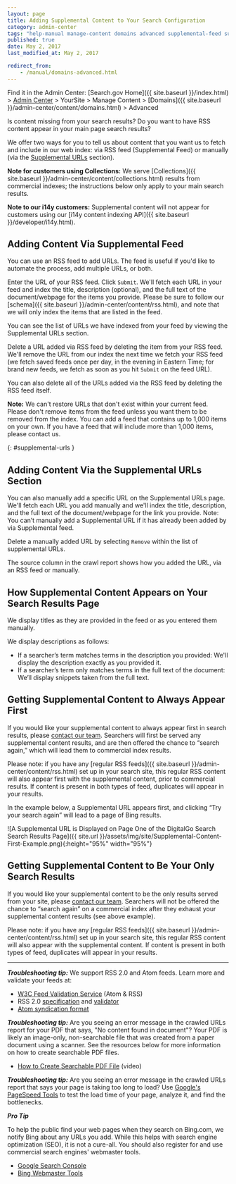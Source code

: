 ```yaml
---
layout: page
title: Adding Supplemental Content to Your Search Configuration
category: admin-center
tags: "help-manual manage-content domains advanced supplemental-feed supplemental-urls"
published: true
date: May 2, 2017
last_modified_at: May 2, 2017

redirect_from:
    - /manual/domains-advanced.html
---
```


Find it in the Admin Center: [Search.gov Home]({{ site.baseurl }}/index.html) > [Admin Center](https://search.usa.gov/sites/) > YourSite > Manage Content > [Domains]({{ site.baseurl }}/admin-center/content/domains.html) > Advanced

Is content missing from your search results? Do you want to have RSS content appear in your main page search results?

We offer two ways for you to tell us about content that you want us to fetch and include in our web index: via RSS feed (Supplemental Feed) or manually (via the [Supplemental URLs](#supplemental-urls) section).

**Note for customers using Collections:** We serve [Collections]({{ site.baseurl }}/admin-center/content/collections.html) results from commercial indexes; the instructions below only apply to your main search results.

**Note to our i14y customers:** Supplemental content will not appear for customers using our [i14y content indexing API]({{ site.baseurl }}/developer/i14y.html).

## Adding Content Via Supplemental Feed

You can use an RSS feed to add URLs. The feed is useful if you'd like to automate the process, add multiple URLs, or both.

Enter the URL of your RSS feed. Click `Submit`. We'll fetch each URL in your feed and index the title, description (optional), and the full text of the document/webpage for the items you provide. Please be sure to follow our [schema]({{ site.baseurl }}/admin-center/content/rss.html), and note that we will only index the items that are listed in the feed. 

You can see the list of URLs we have indexed from your feed by viewing the Supplemental URLs section.

Delete a URL added via RSS feed by deleting the item from your RSS feed. We'll remove the URL from our index the next time we fetch your RSS feed (we fetch saved feeds once per day, in the evening in Eastern Time; for brand new feeds, we fetch as soon as you hit `Submit` on the feed URL).

You can also delete all of the URLs added via the RSS feed by deleting the RSS feed itself.

**Note:** We can't restore URLs that don't exist within your current feed. Please don't remove items from the feed unless you want them to be removed from the index. You can add a feed that contains up to 1,000 items on your own. If you have a feed that will include more than 1,000 items, please contact us.

{: #supplemental-urls }

## Adding Content Via the Supplemental URLs Section

You can also manually add a specific URL on the Supplemental URLs page. We'll fetch each URL you add manually and we'll index the title, description, and the full text of the document/webpage for the link you provide. Note: You can’t manually add a Supplemental URL if it has already been added by via Supplemental feed.

Delete a manually added URL by selecting `Remove` within the list of supplemental URLs.

The source column in the crawl report shows how you added the URL, via an RSS feed or manually. 

## How Supplemental Content Appears on Your Search Results Page

We display titles as they are provided in the feed or as you entered them manually.

We display descriptions as follows: 

* If a searcher’s term matches terms in the description you provided: We'll display the description exactly as you provided it.
* If a searcher’s term only matches terms in the full text of the document: We’ll display snippets taken from the full text.

## Getting Supplemental Content to Always Appear First

If you would like your supplemental content to always appear first in search results, please [contact our team](mailto:search@suppot.digitalgov.gov). Searchers will first be served any supplemental content results, and are then offered the chance to “search again,” which will lead them to commercial index results. 

Please note: if you have any [regular RSS feeds]({{ site.baseurl }}/admin-center/content/rss.html) set up in your search site, this regular RSS content will also appear first with the supplemental content, prior to commercial results. If content is present in both types of feed, duplicates will appear in your results.

In the example below, a Supplemental URL appears first, and clicking “Try your search again” will lead to a page of Bing results. 

![A Supplemental URL is Displayed on Page One of the DigitalGo Search Search Results Page]({{ site.url }}/assets/img/site/Supplemental-Content-First-Example.png){:height="95%" width="95%"}

## Getting Supplemental Content to Be Your Only Search Results

If you would like your supplemental content to be the only results served from your site, please [contact our team](mailto:search@suppot.digitalgov.gov). Searchers will not be offered the chance to “search again” on a commercial index after they exhaust your supplemental content results (see above example). 

Please note: if you have any [regular RSS feeds]({{ site.baseurl }}/admin-center/content/rss.html) set up in your search site, this regular RSS content will also appear with the supplemental content. If content is present in both types of feed, duplicates will appear in your results.

---

***Troubleshooting tip:*** We support RSS 2.0 and Atom feeds. Learn more and validate your feeds at:

* [W3C Feed Validation Service](https://validator.w3.org/feed/) (Atom & RSS)
* RSS 2.0 [specification](http://www.rssboard.org/rss-specification) and [validator](http://www.rssboard.org/rss-validator/)
* [Atom syndication format](https://validator.w3.org/feed/docs/atom.html)

***Troubleshooting tip:*** Are you seeing an error message in the crawled URLs report for your PDF that says, "No content found in document"? Your PDF is likely an image-only, non-searchable file that was created from a paper document using a scanner. See the resources below for more information on how to create searchable PDF files.

* [How to Create Searchable PDF File](https://acrobatusers.com/tutorials/how-to-create-a-searchable-pdf-file) (video)

***Troubleshooting tip:*** Are you seeing an error message in the crawled URLs report that says your page is taking too long to load? Use [Google's PageSpeed Tools](https://developers.google.com/speed) to test the load time of your page, analyze it, and find the bottlenecks.

***Pro Tip*** 

To help the public find your web pages when they search on Bing.com, we notify Bing about any URLs you add. While this helps with search engine optimization (SEO), it is not a cure-all. You should also register for and use commercial search engines' webmaster tools.

* [Google Search Console](https://search.google.com/search-console)
* [Bing Webmaster Tools](https://www.bing.com/toolbox/webmaster)